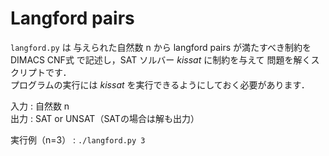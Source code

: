 # Langford pairs

`langford.py` は 与えられた自然数 n から
langford pairs が満たすべき制約を DIMACS CNF式
で記述し，SAT ソルバー *kissat* に制約を与えて
問題を解くスクリプトです．  
プログラムの実行には *kissat* を実行できるようにしておく必要があります．

入力 : 自然数 n  
出力 : SAT or UNSAT（SATの場合は解も出力）

実行例（n=3） : `./langford.py 3`